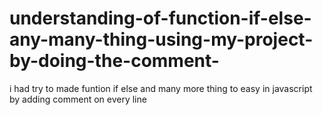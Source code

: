 # understanding-of-function-if-else-any-many-thing-using-my-project-by-doing-the-comment-
i had try to made funtion if else and many more thing to easy in javascript by adding comment on every line 
